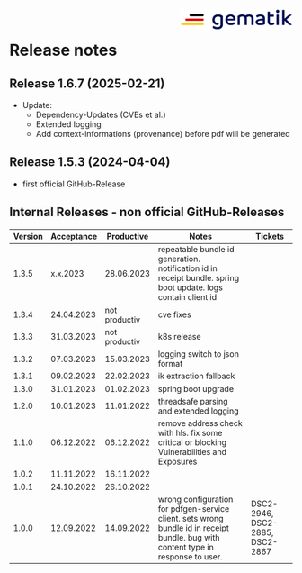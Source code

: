<img align="right" width="200" height="37" src="media/Gematik_Logo_Flag.png"/> <br/>

# Release notes

## Release 1.6.7 (2025-02-21)

- Update:
  - Dependency-Updates (CVEs et al.)
  - Extended logging
  - Add context-informations (provenance) before pdf will be generated

## Release 1.5.3 (2024-04-04)

- first official GitHub-Release

## Internal Releases - non official GitHub-Releases 

| Version | Acceptance | Productive | Notes | Tickets |
|---------|------------|------------|-------|---------|
| 1.3.5   | x.x.2023   | 28.06.2023 | repeatable bundle id generation. notification id in receipt bundle. spring boot update. logs contain client id | |
| 1.3.4   | 24.04.2023 | not productiv | cve fixes | |
| 1.3.3   | 31.03.2023 | not productiv | k8s release | |
| 1.3.2   | 07.03.2023 | 15.03.2023 | logging switch to json format | |
| 1.3.1   | 09.02.2023 | 22.02.2023 | ik extraction fallback | |
| 1.3.0   | 31.01.2023 | 01.02.2023 | spring boot upgrade | |
| 1.2.0   | 10.01.2023 | 11.01.2022 | threadsafe parsing and extended logging | |
| 1.1.0   | 06.12.2022 | 06.12.2022 | remove address check with hls. fix some critical or blocking Vulnerabilities and Exposures | |
| 1.0.2   | 11.11.2022 | 16.11.2022 | | |
| 1.0.1   | 24.10.2022 | 26.10.2022 | | |
| 1.0.0   | 12.09.2022 | 14.09.2022 | wrong configuration for pdfgen-service client. sets wrong bundle id in receipt bundle. bug with content type in response to user. | DSC2-2946, DSC2-2885, DSC2-2867 |
